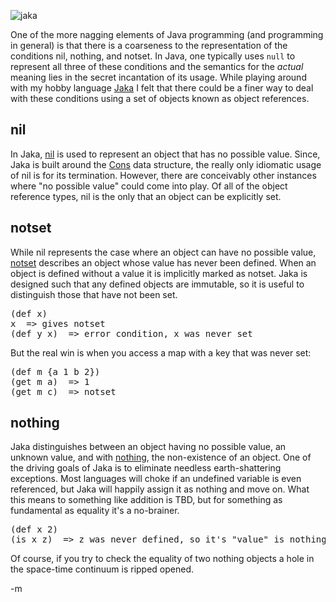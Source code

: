 ![jaka](http://farm4.static.flickr.com/3172/2945223760_01c5282155_o.png "What happens on (is nothing nothing)")


One of the more nagging elements of Java programming (and programming in general) is that there is a coarseness to the representation of the conditions nil, nothing, and notset.  In Java, one typically uses `null` to represent all three of these conditions and the semantics for the *actual* meaning lies in the secret incantation of its usage.  While playing around with my hobby language [Jaka][jaka] I felt that there could be a finer way to deal with these conditions using a set of objects known as object references.

[jaka]: http://github.com/fogus/jaka/tree/master

nil
---
In Jaka, [nil][n] is used to represent an object that has no possible value.  Since, Jaka is built around the [Cons][cons] data structure, the really only idiomatic usage of nil is for its termination.  However, there are conceivably other instances where "no possible value" could come into play.  Of all of the object reference types, nil is the only that an object can be explicitly set.

[cons]: http://github.com/fogus/jaka/tree/master/src/jaka/fogus/jaka/Cons.scala
[n]: http://github.com/fogus/jaka/tree/master/src/scala/fogus/jaka/Existential.scala

notset
--------
While nil represents the case where an object can have no possible value, [notset][ns] describes an object whose value has never been defined.  When an object is defined without a value it is implicitly marked as notset.  Jaka is designed such that any defined objects are immutable, so it is useful to distinguish those that have not been set.

<pre lang="lisp">
(def x)
x  => gives notset
(def y x)  => error condition, x was never set 
</pre>

But the real win is when you access a map with a key that was never set:
<pre lang="lisp">
(def m {a 1 b 2})
(get m a)  => 1
(get m c)  => notset
</pre>


[ns]: http://github.com/fogus/jaka/tree/master/src/scala/fogus/jaka/Existential.java

nothing
---------
Jaka distinguishes between an object having no possible value, an unknown value, and with [nothing][no], the non-existence of an object. One of the driving goals of Jaka is to eliminate needless earth-shattering exceptions.  Most languages will choke if an undefined variable is even referenced, but Jaka will happily assign it as nothing and move on.  What this means to something like addition is TBD, but for something as fundamental as equality it's a no-brainer.

<pre lang="lisp">
(def x 2)
(is x z)  => z was never defined, so it's "value" is nothing and the equality check is false
</pre>

[no]: http://github.com/fogus/jaka/tree/master/src/scala/fogus/jaka/Existential.java

Of course, if you try to check the equality of two nothing objects a hole in the space-time continuum is ripped opened.

-m
